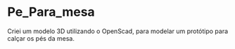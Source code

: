 # Pe_Para_mesa
Criei um modelo 3D utilizando o OpenScad, para modelar um protótipo para  calçar os pés da mesa.
